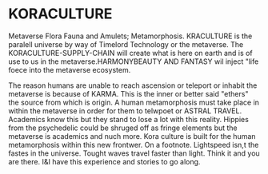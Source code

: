 # KORACULTURE
Metaverse Flora Fauna and Amulets; Metamorphosis.
KRACULTURE is the paralell universe by way of Timelord Technology or the metaverse. The KORACULTURE-SUPPLY-CHAIN will create what is here on earth and is of use to us in the metaverse.HARMONYBEAUTY AND FANTASY wil inject "life foece into the metaverse ecosystem. 

The reason humans are unable to reach ascension or teleport or inhabit the metaverse is because of KARMA. This is the inner or better said "ethers" the source from which is origin. A human metamorphosis must take place in within the metaverse in order for them to telwpoet or ASTRAL TRAVEL. Academics know this but they stand to lose a lot with this reality. Hippies from the psychedelic could be shruged off as fringe elements but the metaverse is academics and nuch more. Kora culture is built for the human metamorphosis within this new frontwer. On a footnote. Lightspeed isn,t the fastes in the universe. Tought waves travel faster than light. Think it and you are there. I&I have this experience and stories to go along.
